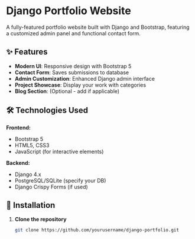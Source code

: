 # Django Portfolio Website

A fully-featured portfolio website built with Django and Bootstrap, featuring a customized admin panel and functional contact form.

## ✨ Features

- **Modern UI**: Responsive design with Bootstrap 5
- **Contact Form**: Saves submissions to database
- **Admin Customization**: Enhanced Django admin interface
- **Project Showcase**: Display your work with categories
- **Blog Section**: (Optional - add if applicable)

## 🛠️ Technologies Used

**Frontend:**
- Bootstrap 5
- HTML5, CSS3
- JavaScript (for interactive elements)

**Backend:**
- Django 4.x
- PostgreSQL/SQLite (specify your DB)
- Django Crispy Forms (if used)

## 🚀 Installation

1. **Clone the repository**
   ```bash
   git clone https://github.com/yourusername/django-portfolio.git
